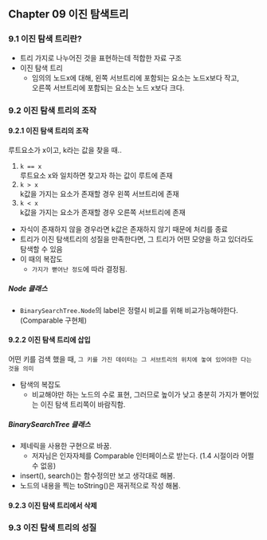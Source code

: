 ## Chapter 09 이진 탐색트리 

### 9.1 이진 탐색 트리란?
* 트리
    가지로 나누어진 것을 표현하는데 적합한 자료 구조
* 이진 탐색 트리
    * 임의의 노드x에 대해, 왼쪽 서브트리에 포함되는 요소는 노드x보다 작고,  
    오른쪽 서브트리에 포함되는 요소는 노드 x보다 크다.
      


### 9.2 이진 탐색 트리의 조작
#### 9.2.1 이진 탐색 트리의 조작
루트요소가 x이고, k라는 값을 찾을 때..
1. `k == x`  
    루트요소 x와 일치하면 찾고자 하는 값이 루트에 존재 
2. `k > x`  
    k값을 가지는 요소가 존재할 경우 왼쪽 서브트리에 존재
3. `k < x`  
   k값을 가지는 요소가 존재할 경우 오른쪽 서브트리에 존재

* 자식이 존재하지 않을 경우라면 k값은 존재하지 않기 때문에 처리를 종료
* 트리가 이진 탐색트리의 성질을 만족한다면, 그 트리가 어떤 모양을 하고 있더라도 탐색할 수 있음
* 이 때의 복잡도
    * `가지가 뻗어난 정도`에 따라 결정됨.
  
##### Node 클래스
* `BinarySearchTree.Node`의 label은 정렬시 비교를 위해 비교가능해야한다. (Comparable 구현체)
    
   
#### 9.2.2 이진 탐색 트리에 삽입
어떤 키를 검색 했을 때, `그 키를 가진 데이터는 그 서브트리의 위치에 놓여 있어야한 다는 것을 의미`

* 탐색의 복잡도
    * 비교해야만 하는 노드의 수로 표현, 그러므로 높이가 낮고 충분히 가지가 뻗어있는 이진 탐색 트리쪽이 바람직함.
    
##### BinarySearchTree 클래스
* 제네릭을 사용한 구현으로 바꿈.
    * 저자님은 인자자체를 Comparable 인터페이스로 받는다. (1.4 시절이라 어쩔수 없응)
* insert(), search()는 함수정의만 보고 생각대로 해봄.
* 노드의 내용을 찍는 toString()은 재귀적으로 작성 해봄.


#### 9.2.3 이진 탐색 트리에서 삭제



### 9.3 이진 탐색 트리의 성질



